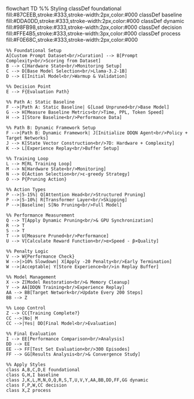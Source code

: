 flowchart TD
    %% Styling
    classDef foundational fill:#87CEEB,stroke:#333,stroke-width:2px,color:#000
    classDef baseline fill:#DDA0DD,stroke:#333,stroke-width:2px,color:#000
    classDef dynamic fill:#98FB98,stroke:#333,stroke-width:2px,color:#000
    classDef decision fill:#FFE4B5,stroke:#333,stroke-width:3px,color:#000
    classDef process fill:#F0E68C,stroke:#333,stroke-width:2px,color:#000
    
    %% Foundational Setup
    A[Custom Prompt Dataset<br/>Curation] --> B[Prompt Complexity<br/>Scoring from Dataset]
    B --> C[Hardware State<br/>Monitoring Setup]
    C --> D[Base Model Selection<br/>Llama-3.2-1B]
    D --> E[Initial Model<br/>Warmup & Validation]
    
    %% Decision Point
    E --> F{Evaluation Path}
    
    %% Path A: Static Baseline
    F -->|Path A: Static Baseline| G[Load Unpruned<br/>Base Model]
    G --> H[Measure Baseline Metrics<br/>Time, PPL, Token Speed]
    H --> I[Store Baseline<br/>Performance Data]
    
    %% Path B: Dynamic Framework Setup
    F -->|Path B: Dynamic Framework| J[Initialize DDQN Agent<br/>Policy + Target Networks]
    J --> K[State Vector Construction<br/>7D: Hardware + Complexity]
    K --> L[Experience Replay<br/>Buffer Setup]
    
    %% Training Loop
    L --> M[RL Training Loop]
    M --> N[Hardware State<br/>Monitoring]
    N --> O[Action Selection<br/>ε-greedy Strategy]
    O --> P{Pruning Action}
    
    %% Action Types
    P -->|5-15%| Q[Attention Head<br/>Structured Pruning]
    P -->|5-10%| R[Transformer Layer<br/>Skipping]
    P -->|Baseline| S[No Pruning<br/>Full Model]
    
    %% Performance Measurement
    Q --> T[Apply Dynamic Pruning<br/>& GPU Synchronization]
    R --> T
    S --> T
    T --> U[Measure Pruned<br/>Performance]
    U --> V[Calculate Reward Function<br/>α×Speed - β×Quality]
    
    %% Penalty Logic
    V --> W{Performance Check}
    W -->|>10% Slowdown| X[Apply -20 Penalty<br/>Early Termination]
    W -->|Acceptable| Y[Store Experience<br/>in Replay Buffer]
    
    %% Model Management
    X --> Z[Model Restoration<br/>& Memory Cleanup]
    Y --> AA[DDQN Training<br/>Experience Replay]
    AA --> BB[Target Network<br/>Update Every 200 Steps]
    BB --> Z
    
    %% Loop Control
    Z --> CC{Training Complete?}
    CC -->|No| M
    CC -->|Yes| DD[Final Model<br/>Evaluation]
    
    %% Final Evaluation
    I --> EE[Performance Comparison<br/>Analysis]
    DD --> EE
    EE --> FF[Test Set Evaluation<br/>300 Episodes]
    FF --> GG[Results Analysis<br/>& Convergence Study]
    
    %% Apply Styles
    class A,B,C,D,E foundational
    class G,H,I baseline
    class J,K,L,M,N,O,Q,R,S,T,U,V,Y,AA,BB,DD,FF,GG dynamic
    class F,P,W,CC decision
    class X,Z process

